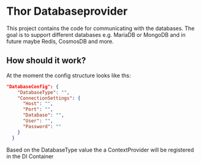 # Thor Databaseprovider

This project contains the code for communicating with the databases. The goal is to support different databases e.g. MariaDB or MongoDB and in future maybe Redis, CosmosDB and more.

## How should it work?

At the moment the config structure looks like ths:

```json
"DatabaseConfig": {
    "DatabaseType": "",
    "ConnectionSettings": {
      "Host": "",
      "Port": "",
      "Database": "",
      "User": "",
      "Password": ""
    }
  }
```

Based on the DatabaseType value the a ContextProvider will be registered in the DI Container
